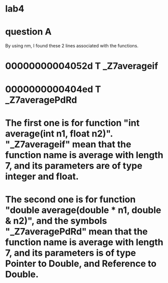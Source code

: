 # lab4
# question A
By using nm, I found these 2 lines associated with the functions.
# 00000000004052d T _Z7averageif
# 0000000000404ed T _Z7averagePdRd
# The first one is for function "int average(int n1, float n2)". "_Z7averageif" mean that the function name is average with length 7, and its parameters are of type integer and float.
# The second one is for function "double average(double * n1, double & n2)", and the symbols "_Z7averagePdRd" mean that the function name is average with length 7, and its parameters is of type Pointer to Double, and Reference to Double.
#
